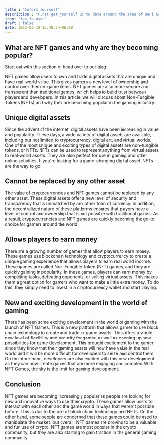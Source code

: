 ```yaml
---
title : "Inform yourself"
description : "First get yourself up to date around the area of DeFi Games."
icon: "fas fa-user"
draft : false
date: 2022-02-18T15:40:24+06:00
---
```


## What are NFT games and why are they becoming popular?

Start out with this section or head over to our [blog](/blog)

NFT games allow users to own and trade digital assets that are unique and have real-world value. This gives gamers a new level of ownership and control over them in-game items. NFT games are also more secure and transparent than traditional games, which helps to build trust between players and developers. In this article, we will discuss about Non-Fungible Tokens (NFTs) and why they are becoming popular in the gaming industry.

## Unique digital assets 

Since the advent of the internet, digital assets have been increasing in value and popularity. These days, a wide variety of digital assets are available, including but not limited to cryptocurrency, digital art, and virtual worlds. One of the most unique and exciting types of digital assets are non-fungible tokens, or NFTs. NFTs can be used to represent anything from virtual assets to real-world assets. They are also perfect for use in gaming and other online activities. If you're looking for a game-changing digital asset, NFTs are the way to go!

## Cannot be replaced by any other asset 

The value of cryptocurrencies and NFT games cannot be replaced by any other asset. These digital assets offer a new level of security and transparency that is unmatched by any other form of currency. In addition, the decentralized nature of these platforms ensures that players have a level of control and ownership that is not possible with traditional games. As a result, cryptocurrencies and NFT games are quickly becoming the go-to choice for gamers around the world.

## Allows players to earn money 

There are a growing number of games that allow players to earn money. These games use blockchain technology and cryptocurrency to create a unique gaming experience that allows players to earn real world income. These games are called Non-Fungible Token (NFT) games, and they are quickly gaining in popularity. In these games, players can earn money by completing tasks, defeating opponents, or selling virtual assets. This makes them a great option for gamers who want to make a little extra money. To do this, they simply need to invest in a cryptocurrency wallet and start playing.


## New and exciting development in the world of gaming

There has been some exciting development in the world of gaming with the launch of NFT Games. This is a new platform that allows gamer to use block chain technology to create and trade in-game assets. This offers a whole new level of flexibility and security for gamer, as well as opening up new possibilities for game development. This brought excitement to the gamer since they know that their gaming assets will now have value in the real world and it will be more difficult for developers to seize and control them. On the other hand, developers are also excited with this new development as they can now create games that are more engaging and complex. With NFT Games, the sky is the limit for gaming development.

## Conclusion

NFT games are becoming increasingly popular as people are looking for new and innovative ways to use their crypto. These games allow users to interact with each other and the game world in ways that weren't possible before. This is due to the use of block chain technology and NFTs. On the other hand, some people are concerned that these games could be used to manipulate the market, but overall, NFT games are proving to be a valuable and fun use of crypto. NFT games are most popular in the crypto community, but they are also starting to gain traction in the general gaming community.

